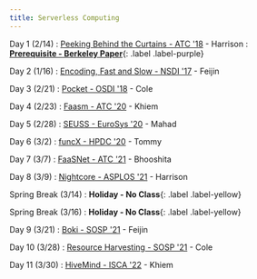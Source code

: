 ```yaml
---
title: Serverless Computing
---
```


Day 1 (2/14)
 : [Peeking Behind the Curtains - ATC '18](https://www.usenix.org/system/files/conference/atc18/atc18-wang-liang.pdf) - Harrison
 : [**Prerequisite - Berkeley Paper**](https://www2.eecs.berkeley.edu/Pubs/TechRpts/2019/EECS-2019-3.pdf){: .label .label-purple}

Day 2 (1/16)
 : [Encoding, Fast and Slow - NSDI '17](https://www.usenix.org/system/files/conference/nsdi17/nsdi17-fouladi.pdf) - Feijin

Day 3 (2/21)
 : [Pocket - OSDI '18](https://www.usenix.org/conference/osdi18/presentation/klimovic) - Cole

Day 4 (2/23)
 : [Faasm - ATC '20](https://www.usenix.org/conference/atc20/presentation/shillaker) - Khiem 

Day 5 (2/28)
 : [SEUSS - EuroSys '20](https://dl.acm.org/doi/pdf/10.1145/3342195.3392698) - Mahad

Day 6 (3/2)
 : [funcX - HPDC '20](https://dl.acm.org/doi/pdf/10.1145/3369583.3392683) - Tommy

Day 7 (3/7)
 : [FaaSNet - ATC '21](https://www.usenix.org/conference/atc21/presentation/wang-ao) - Bhooshita

Day 8 (3/9)
 : [Nightcore - ASPLOS '21](https://www.cs.utexas.edu/users/witchel/pubs/jia21asplos-nightcore.pdf) - Harrison

Spring Break (3/14)
 : **Holiday - No Class**{: .label .label-yellow}

Spring Break (3/16)
 : **Holiday - No Class**{: .label .label-yellow}

Day 9 (3/21)
 : [Boki - SOSP '21](https://dl.acm.org/doi/10.1145/3477132.3483541) - Feijin

Day 10 (3/28)
 : [Resource Harvesting - SOSP '21](https://dl.acm.org/doi/10.1145/3477132.3483580) - Cole

Day 11 (3/30)
: [HiveMind - ISCA '22](https://www.csl.cornell.edu/~delimitrou/papers/2022.isca.hivemind.pdf) - Khiem

